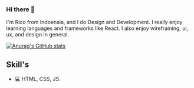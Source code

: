 ### Hi there 👋

I'm Rico from Indoensia, and I do Design and Development. I really enjoy learning languages and frameworks like React. I also enjoy wireframing, ui, ux, and design in general.

[![Anurag's GitHub stats](https://github-readme-stats.vercel.app/api?username=gouw1)](https://github.com/anuraghazra/github-readme-stats)

## Skill's
- 💻 HTML, CSS, JS.
